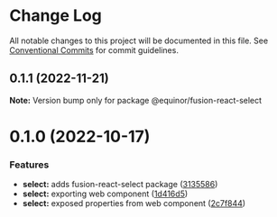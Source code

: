 # Change Log

All notable changes to this project will be documented in this file.
See [Conventional Commits](https://conventionalcommits.org) for commit guidelines.

## 0.1.1 (2022-11-21)

**Note:** Version bump only for package @equinor/fusion-react-select





# 0.1.0 (2022-10-17)


### Features

* **select:** adds fusion-react-select package ([3135586](https://github.com/equinor/fusion-react-components/commit/3135586ae54d6058666d85d2b5c9075fbeb2eb6b))
* **select:** exporting web component ([1d416d5](https://github.com/equinor/fusion-react-components/commit/1d416d5d49ab6a478525095f8a1e3148f1117983))
* **select:** exposed properties from web component ([2c7f844](https://github.com/equinor/fusion-react-components/commit/2c7f8446f0bfff2cc0136082bd39d555fc09b747))
